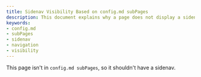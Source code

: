 ```yaml
---
title: Sidenav Visibility Based on config.md subPages
description: This document explains why a page does not display a sidenav when it is not listed in the `config.md subPages` configuration, ensuring navigation remains relevant and uncluttered.
keywords:
- config.md
- subPages
- sidenav
- navigation
- visibility
---
```


This page isn't in `config.md subPages`, so it shouldn't have a sidenav.